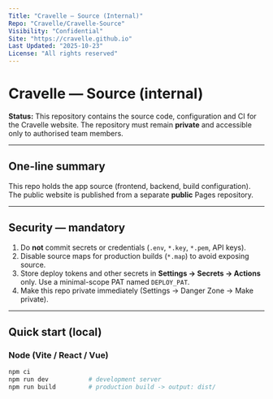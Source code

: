 ```yaml
---
Title: "Cravelle — Source (Internal)"
Repo: "Cravelle/Cravelle-Source"
Visibility: "Confidential"
Site: "https://cravelle.github.io"
Last Updated: "2025-10-23"
License: "All rights reserved"
---
```


# Cravelle — Source (internal)

**Status:** This repository contains the source code, configuration and CI for the Cravelle website. The repository must remain **private** and accessible only to authorised team members.

---

## One-line summary
This repo holds the app source (frontend, backend, build configuration). The public website is published from a separate **public** Pages repository.

---

## Security — mandatory
1. Do **not** commit secrets or credentials (`.env`, `*.key`, `*.pem`, API keys).  
2. Disable source maps for production builds (`*.map`) to avoid exposing source.  
3. Store deploy tokens and other secrets in **Settings → Secrets → Actions** only. Use a minimal-scope PAT named `DEPLOY_PAT`.  
4. Make this repo private immediately (Settings → Danger Zone → Make private).

---

## Quick start (local)

### Node (Vite / React / Vue)
```bash
npm ci
npm run dev           # development server
npm run build         # production build -> output: dist/
